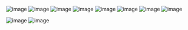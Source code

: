 ![image](https://wilardo.crd.co/assets/images/gallery13/32659efd.gif?v=d19c95ca) ![image](https://64.media.tumblr.com/9245a15dad34f3b6bd5179908407ec73/e16d9c3fd8438e13-af/s100x200/ccf910778204ed13b524dc4db741a009fb08e47c.jpg) ![image](https://images-wixmp-ed30a86b8c4ca887773594c2.wixmp.com/f/a05ab71b-2429-4c71-b3f2-74abd1ef5d31/dh6h56u-0cfb4fb2-e97b-4273-add8-dc20ed5cf4f8.gif?token=eyJ0eXAiOiJKV1QiLCJhbGciOiJIUzI1NiJ9.eyJzdWIiOiJ1cm46YXBwOjdlMGQxODg5ODIyNjQzNzNhNWYwZDQxNWVhMGQyNmUwIiwiaXNzIjoidXJuOmFwcDo3ZTBkMTg4OTgyMjY0MzczYTVmMGQ0MTVlYTBkMjZlMCIsIm9iaiI6W1t7InBhdGgiOiJcL2ZcL2EwNWFiNzFiLTI0MjktNGM3MS1iM2YyLTc0YWJkMWVmNWQzMVwvZGg2aDU2dS0wY2ZiNGZiMi1lOTdiLTQyNzMtYWRkOC1kYzIwZWQ1Y2Y0ZjguZ2lmIn1dXSwiYXVkIjpbInVybjpzZXJ2aWNlOmZpbGUuZG93bmxvYWQiXX0.-VY_fQ91kH03zrUx96VpNAIDBmiPR4dW9Yg4uq5YsGw)    ![image](https://64.media.tumblr.com/120b812cbd7120b9a3099257b5e80324/7f879fb7a6e85ba3-e3/s100x200/d44eba377737dbf1eaeefd89c61a57cbc57ce009.gifv) ![image](https://64.media.tumblr.com/3f738ecebd553033341ac6f2e1b65e4e/509dca664f2eb5e4-af/s100x200/ee7b528fb275dd6a9a210ec35cd024d48006b08f.pnj) ![image](https://files.catbox.moe/r4i6l6.gif)  ![image](https://files.catbox.moe/phvt7m.gif) ![image](https://i.postimg.cc/hPk4ryBt/51-ABF139-BAD8-45-A0-B603-0-E9368-C7-E01-F.png)
                                                                                                                                     



![image](https://github.com/user-attachments/assets/5a0af237-d3ae-418e-b4e3-cd7680791f5b) ![image](https://github.com/user-attachments/assets/78ef5863-4bfc-4a75-8376-94377f8b0acb)



